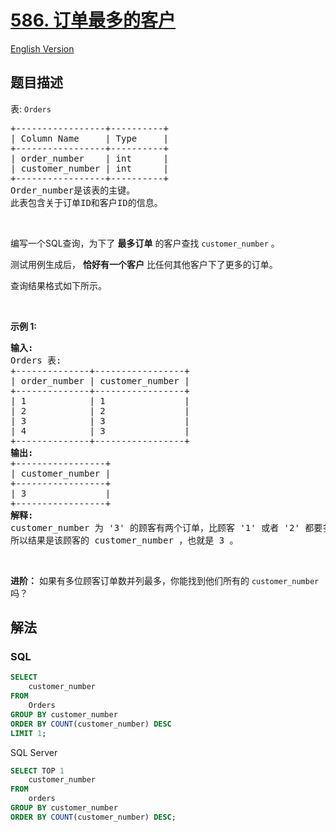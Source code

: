 # [586. 订单最多的客户](https://leetcode.cn/problems/customer-placing-the-largest-number-of-orders)

[English Version](/solution/0500-0599/0586.Customer%20Placing%20the%20Largest%20Number%20of%20Orders/README_EN.md)

## 题目描述

<!-- 这里写题目描述 -->

<p>表:&nbsp;<code>Orders</code></p>

<pre>
+-----------------+----------+
| Column Name     | Type     |
+-----------------+----------+
| order_number    | int      |
| customer_number | int      |
+-----------------+----------+
Order_number是该表的主键。
此表包含关于订单ID和客户ID的信息。
</pre>

<p>&nbsp;</p>

<p>编写一个SQL查询，为下了 <strong>最多订单</strong> 的客户查找 <code>customer_number</code> 。</p>

<p>测试用例生成后， <strong>恰好有一个客户</strong> 比任何其他客户下了更多的订单。</p>

<p>查询结果格式如下所示。</p>

<p>&nbsp;</p>

<p><strong>示例 1:</strong></p>

<pre>
<strong>输入:</strong> 
Orders 表:
+--------------+-----------------+
| order_number | customer_number |
+--------------+-----------------+
| 1            | 1               |
| 2            | 2               |
| 3            | 3               |
| 4            | 3               |
+--------------+-----------------+
<strong>输出:</strong> 
+-----------------+
| customer_number |
+-----------------+
| 3               |
+-----------------+
<strong>解释:</strong> 
customer_number 为 '3' 的顾客有两个订单，比顾客 '1' 或者 '2' 都要多，因为他们只有一个订单。
所以结果是该顾客的 customer_number ，也就是 3 。
</pre>

<p>&nbsp;</p>

<p><strong>进阶：</strong> 如果有多位顾客订单数并列最多，你能找到他们所有的 <code>customer_number</code> 吗？</p>

## 解法

<!-- 这里可写通用的实现逻辑 -->

<!-- tabs:start -->

### **SQL**

```sql
SELECT
    customer_number
FROM
    Orders
GROUP BY customer_number
ORDER BY COUNT(customer_number) DESC
LIMIT 1;
```

SQL Server

```sql
SELECT TOP 1
    customer_number
FROM
    orders
GROUP BY customer_number
ORDER BY COUNT(customer_number) DESC;
```

<!-- tabs:end -->

